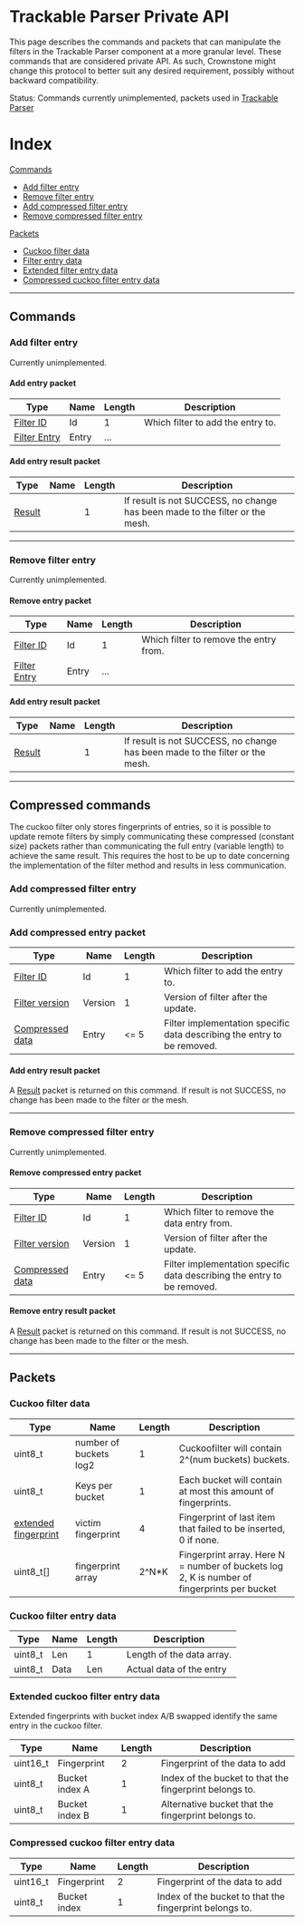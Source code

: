 # Trackable Parser Private API

This page describes the commands and packets that can manipulate the filters in the Trackable Parser component at a more granular level. These commands that are considered private API. As such, Crownstone might change this protocol to better suit any desired requirement, possibly without backward compatibility.

Status: Commands currently unimplemented, packets used in [Trackable Parser](#TRACKABLE_PARSER.md)

# Index
[Commands](#commands)
- [Add filter entry](#add-filter-entry)
- [Remove filter entry](#remove-filter-entry)
- [Add compressed filter entry](#add-compressed-filter-entry)
- [Remove compressed filter entry](#remove-compressed-filter-entry)

[Packets](#packets) 
- [Cuckoo filter data](#cuckoo-filter-data)
- [Filter entry data](#cuckoo-filter-entry-data)
- [Extended filter entry data](#extended-cuckoo-filter-entry-data)
- [Compressed cuckoo filter entry data](#compressed-cuckoo-filter-entry-data)

*************************************************************************

## Commands

### Add filter entry

Currently unimplemented.

#### Add entry packet

Type | Name | Length | Description
--- | --- | --- | ---
[Filter ID](#filter-id) | Id | 1 | Which filter to add the entry to.
[Filter Entry](#filter-entry-data) | Entry | ... | 

#### Add entry result packet

Type | Name | Length | Description
--- | --- | --- | ---
[Result](#result-code) |  | 1 | If result is not SUCCESS, no change has been made to the filter or the mesh.

*************************************************************************

### Remove filter entry

Currently unimplemented.

#### Remove entry packet

Type | Name | Length | Description
--- | --- | --- | ---
[Filter ID](#filter-id) | Id | 1 | Which filter to remove the entry from.
[Filter Entry](#filter-entry-data) | Entry | ... | 

#### Add entry result packet

Type | Name | Length | Description
--- | --- | --- | ---
[Result](#result-code) |  | 1 | If result is not SUCCESS, no change has been made to the filter or the mesh.

*************************************************************************

## Compressed commands

The cuckoo filter only stores fingerprints of entries, so it is possible to 
update remote filters by simply communicating these compressed (constant size)
packets rather than communicating the full entry (variable length) to achieve
the same result. This requires the host to be up to date concerning the 
implementation of the filter method and results in less communication.

### Add compressed filter entry 

Currently unimplemented.

### Add compressed entry packet

Type | Name | Length | Description
--- | --- | --- | ---
[Filter ID](#filter-id) | Id | 1 | Which filter to add the entry to.
[Filter version](#filter-version) | Version | 1 | Version of filter after the update.
[Compressed data](#compressed-filter-entry-data) | Entry | <= 5 | Filter implementation specific data describing the entry to be removed.


#### Add entry result packet

A [Result](#result-code) packet is returned on this command. If result is not SUCCESS, 
no change has been made to the filter or the mesh.

*************************************************************************

### Remove compressed filter entry

Currently unimplemented.

#### Remove compressed entry packet

Type | Name | Length | Description
--- | --- | --- | ---
[Filter ID](#filter-id) | Id | 1 | Which filter to remove the data entry from.
[Filter version](#filter-version) | Version | 1 | Version of filter after the update.
[Compressed data](#compressed-filter-entry-data) | Entry | <= 5 | Filter implementation specific data describing the entry to be removed.

#### Remove entry result packet

A [Result](#result-code) packet is returned on this command. If result is not SUCCESS, 
no change has been made to the filter or the mesh.

*************************************************************************

## Packets


### Cuckoo filter data

Type | Name | Length | Description
--- | --- | --- | ---
uint8_t | number of buckets log2 | 1 | Cuckoofilter will contain 2^(num buckets) buckets.
uint8_t | Keys per bucket | 1 | Each bucket will contain at most this amount of fingerprints. 
[extended fingerprint](#extended-cuckoo-filter-entry-data) | victim fingerprint | 4 | Fingerprint of last item that failed to be inserted, 0 if none.
uint8_t[] | fingerprint array | 2^N*K | Fingerprint array. Here N = number of buckets log 2, K is number of fingerprints per bucket


### Cuckoo filter entry data
Type | Name | Length | Description
--- | --- | --- | ---
uint8_t | Len | 1 | Length of the data array.
uint8_t | Data | Len | Actual data of the entry 


### Extended cuckoo filter entry data
Extended fingerprints with bucket index A/B swapped identify the same entry in the cuckoo filter.

Type | Name | Length | Description
--- | --- | --- | ---
uint16_t | Fingerprint   | 2 | Fingerprint of the data to add
uint8_t | Bucket index A | 1 | Index of the bucket to that the fingerprint belongs to.
uint8_t | Bucket index B | 1 | Alternative bucket that the fingerprint belongs to.


### Compressed cuckoo filter entry data
Type | Name | Length | Description
--- | --- | --- | ---
uint16_t | Fingerprint | 2 | Fingerprint of the data to add
uint8_t | Bucket index | 1 | Index of the bucket to that the fingerprint belongs to.


